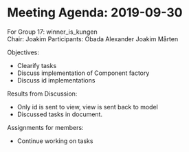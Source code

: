 # Meeting Agenda: 2019-09-30
For Group 17: winner_is_kungen  
Chair: Joakim
Participants: Obada Alexander Joakim Mårten

Objectives:
* Clearify tasks
* Discuss implementation of Component factory
* Discuss id implementations

Results from Discussion:
* Only id is sent to view, view is sent back to model
* Discussed tasks in document.
 
 Assignments for members:
* Continue working on tasks
